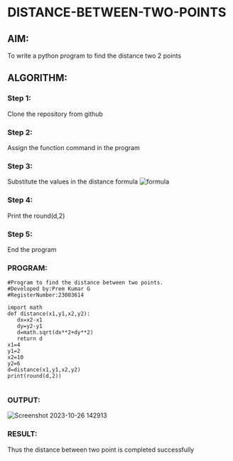 # DISTANCE-BETWEEN-TWO-POINTS

## AIM:
To write a python program to find the distance two 2 points
## ALGORITHM:
### Step 1: 
Clone the repository from github
### Step 2: 
Assign the function command in the program
### Step 3: 
Substitute the values in the distance formula  ![formula](https://github.com/PremkumarG3/DISTANCE-BETWEEN-TWO-POINTS/assets/138955646/bd38a65a-bcfd-4b09-ad99-bbe1aeab6546)

### Step 4: 
Print the round(d,2)
### Step 5:
End the program 
### PROGRAM:
  
  ```
#Program to find the distance between two points.
#Developed by:Prem Kumar G
#RegisterNumber:23003614

import math
def distance(x1,y1,x2,y2):
     dx=x2-x1
     dy=y2-y1
     d=math.sqrt(dx**2+dy**2)
     return d
x1=4
y1=2
x2=10
y2=6
d=distance(x1,y1,x2,y2)
print(round(d,2))


  ```


### OUTPUT:
![Screenshot 2023-10-26 142913](https://github.com/PremkumarG3/DISTANCE-BETWEEN-TWO-POINTS/assets/138955646/dd7c7a57-f607-411a-a6e6-274c0261d7f2)

### RESULT:

Thus the distance between two point is completed successfully
